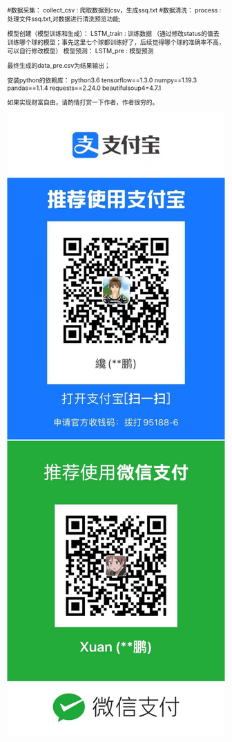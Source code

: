 #数据采集：
collect_csv     :   爬取数据到csv，生成ssq.txt
#数据清洗：
process         :   处理文件ssq.txt,对数据进行清洗预览功能;

模型创建（模型训练和生成）：
LSTM_train      :   训练数据
（通过修改status的值去训练哪个球的模型；事先这里七个球都训练好了，后续觉得哪个球的准确率不高，可以自行修改模型）
模型预测：
LSTM_pre        :   模型预测

最终生成的data_pre.csv为结果输出；





安装python的依赖库：
python3.6
tensorflow==1.3.0
numpy==1.19.3
pandas==1.1.4
requests==2.24.0
beautifulsoup4=4.7.1


如果实现财富自由，请酌情打赏一下作者，作者很穷的。

 ![image](ef7421254938d28b324734b6d130eb1.jpg) 
 ![image](b541dae4f200847f33c04c25fdc3912.jpg)


